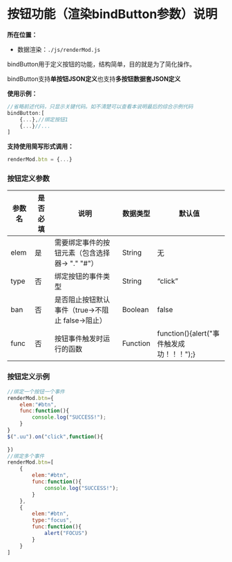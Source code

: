 # 按钮功能（渲染bindButton参数）说明

**所在位置：** 

- 数据渲染：`./js/renderMod.js`

bindButton用于定义按钮的功能，结构简单，目的就是为了简化操作。

bindButton支持**单按钮JSON定义**也支持**多按钮数据套JSON定义**


**使用示例：**

```js
//省略前述代码，只显示关键代码。如不清楚可以查看本说明最后的综合示例代码
bindButton:[
    {...},//绑定按钮1
    {...}//...
]
```

**支持使用简写形式调用：** 

```javascript
renderMod.btn = {...}
```

### 按钮定义参数

| 参数名 | 是否必填 | 说明                                             | 数据类型 | 默认值                                   |
| ------ | -------- | ------------------------------------------------ | -------- | ---------------------------------------- |
| elem   | 是       | 需要绑定事件的按钮元素（包含选择器-> "." "#"）   | String   | 无                                       |
| type   | 否       | 绑定按钮的事件类型                               | String   | “click”                                  |
| ban    | 否       | 是否阻止按钮默认事件（true->不阻止 false->阻止） | Boolean  | false                                    |
| func   | 否       | 按钮事件触发时运行的函数                         | Function | function(){alert("事件触发成功！！！");} |

### 按钮定义示例

```javascript
//绑定一个按钮一个事件
renderMod.btn={
    elem:"#btn",
    func:function(){
        console.log("SUCCESS!");
    }
}
$(".uu").on("click",function(){
    
})
//绑定多个事件
renderMod.btn=[
    {
    	elem:"#btn",
    	func:function(){
        	console.log("SUCCESS!");
    	}
	},
    {
        elem:"#btn",
        type:"focus",
        func:function(){
            alert("FOCUS")
        }
    }
]
```

